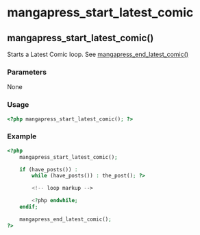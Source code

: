 # mangapress\_start\_latest\_comic

## mangapress\_start\_latest\_comic\(\)

Starts a Latest Comic loop. See [mangapress\_end\_latest\_comic\(\)](https://github.com/mangapress/documentation/tree/8f66c9321acc635a7720230fcb4f40706a404910/mangapress-end-latest-comic.md)

### Parameters

None

### Usage

```php
<?php mangapress_start_latest_comic(); ?>
```

### Example

```php
<?php    
    mangapress_start_latest_comic();

    if (have_posts()) :
        while (have_posts()) : the_post(); ?>

        <!-- loop markup -->

        <?php endwhile;
    endif;

    mangapress_end_latest_comic();
?>
```

